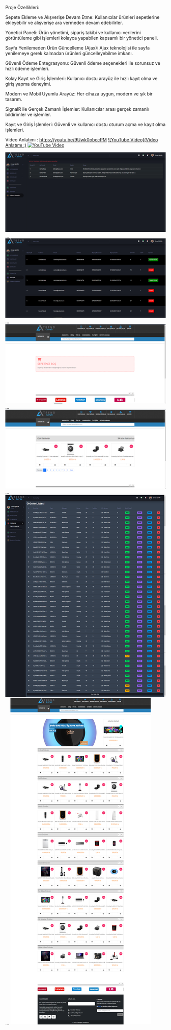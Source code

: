 Proje Özellikleri:

Sepete Ekleme ve Alışverişe Devam Etme: Kullanıcılar ürünleri sepetlerine ekleyebilir ve alışverişe ara vermeden devam edebilirler.

Yönetici Paneli: Ürün yönetimi, sipariş takibi ve kullanıcı verilerini görüntüleme gibi işlemleri kolayca yapabilen kapsamlı bir yönetici paneli.

Sayfa Yenilemeden Ürün Güncelleme (Ajax): Ajax teknolojisi ile sayfa yenilemeye gerek kalmadan ürünleri güncelleyebilme imkanı.

Güvenli Ödeme Entegrasyonu: Güvenli ödeme seçenekleri ile sorunsuz ve hızlı ödeme işlemleri.

Kolay Kayıt ve Giriş İşlemleri: Kullanıcı dostu arayüz ile hızlı kayıt olma ve giriş yapma deneyimi.

Modern ve Mobil Uyumlu Arayüz: Her cihaza uygun, modern ve şık bir tasarım.

SignalR ile Gerçek Zamanlı İşlemler: Kullanıcılar arası gerçek zamanlı bildirimler ve işlemler.

Kayıt ve Giriş İşlemleri: Güvenli ve kullanıcı dostu oturum açma ve kayıt olma işlemleri.

Video Anlatımı : https://youtu.be/9Uwk0obccPM
[![YouTube Video](Video Anlatımı :)](https://youtu.be/9Uwk0obccPM)
[![YouTube Video](https://img.youtube.com/vi/9Uwk0obccPM/0.jpg)](https://www.youtube.com/watch?v=9Uwk0obccPM)




![Ekran Görüntüsü](https://github.com/ercansahin16/e-commerce-X/blob/main/img/Ekran%20g%C3%B6r%C3%BCnt%C3%BCs%C3%BC%202024-10-22%20153916.png?raw=true)
...
![Ekran Görüntüsü](https://github.com/ercansahin16/e-commerce-X/blob/main/img/Ekran%20g%C3%B6r%C3%BCnt%C3%BCs%C3%BC%202024-10-22%20153937.png?raw=true)
...
![Ekran Görüntüsü](https://github.com/ercansahin16/e-commerce-X/blob/main/img/Ekran%20g%C3%B6r%C3%BCnt%C3%BCs%C3%BC%202024-10-22%20154045.png?raw=true)
...
![Ekran Görüntüsü](https://github.com/ercansahin16/e-commerce-X/blob/main/img/Ekran%20g%C3%B6r%C3%BCnt%C3%BCs%C3%BC%202024-10-22%20154123.png?raw=true)
...
![Ekran Görüntüsü](https://github.com/ercansahin16/e-commerce-X/blob/main/img/modified_image%20(1).png?raw=true)
...
![Ekran Görüntüsü](https://github.com/ercansahin16/e-commerce-X/blob/main/img/modified_image.png?raw=true)
